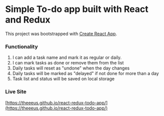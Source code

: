 # Simple To-do app built with React and Redux

This project was bootstrapped with [Create React App](https://github.com/facebookincubator/create-react-app).

### Functionality

1. I can add a task name and mark it as regular or daily.
2. I can mark tasks as done or remove them from the list
3. Daily tasks will reset as "undone" when the day changes
4. Daily tasks will be marked as "delayed" if not done for more than a day
5. Task list and status will be saved on local storage


### Live Site
  [https://theeeus.github.io/react-redux-todo-app/](https://theeeus.github.io/react-redux-todo-app/)